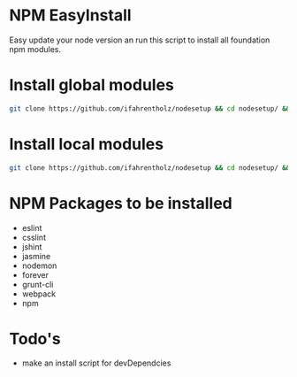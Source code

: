 NPM EasyInstall
==============

Easy update your node version an run this script to install all foundation
npm modules.


Install global modules
======================

```bash
git clone https://github.com/ifahrentholz/nodesetup && cd nodesetup/ && ./globals.sh
```


Install local modules
=====================

```bash
git clone https://github.com/ifahrentholz/nodesetup && cd nodesetup/ && ./locals.sh
```


NPM Packages to be installed
============================

- eslint
- csslint
- jshint
- jasmine
- nodemon
- forever
- grunt-cli
- webpack
- npm


Todo's
======
- make an install script for devDependcies
